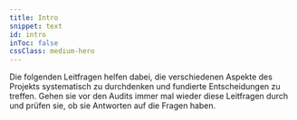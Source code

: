```yaml
---
title: Intro
snippet: text
id: intro
inToc: false
cssClass: medium-hero
---
```


Die folgenden Leitfragen helfen dabei, die verschiedenen Aspekte des Projekts systematisch zu durchdenken und fundierte Entscheidungen zu treffen. Gehen sie vor den Audits immer mal wieder diese Leitfragen durch und prüfen sie, ob sie Antworten auf die Fragen haben.
